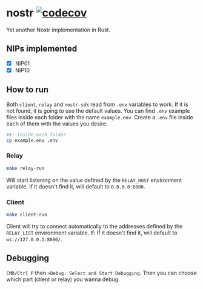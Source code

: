 # nostr [![codecov](https://codecov.io/gh/Guilospanck/nostr/branch/main/graph/badge.svg?token=1CF85SBYD9)](https://codecov.io/gh/Guilospanck/nostr)

Yet another Nostr implementation in Rust.

## NIPs implemented

- [x] NIP01
- [x] NIP10

## How to run

Both `client`, `relay` and `nostr-sdk` read from `.env` variables to work. If it is not found, it is going to use the default values.
You can find `.env` example files inside each folder with the name `example.env`. Create a `.env` file inside each of them with the values
you desire.

```bash
##! Inside each folder
cp example.env .env
```

### Relay

```bash
make relay-run
```

Will start listening on the value defined by the `RELAY_HOST` environment variable. If it doesn't find it, will default to `0.0.0.0:8080`.

### Client

```bash
make client-run
```

Client will try to connect automatically to the addresses defined by the `RELAY_LIST` environment variable. If: If it doesn't find it, will default to `ws://127.0.0.1:8080/`.

## Debugging

`CMD/Ctrl P` then `>Debug: Select and Start Debugging`. Then you can choose which part (client or relay) you wanna debug.
